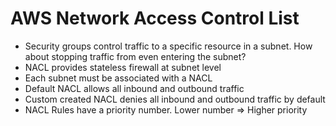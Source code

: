 
# AWS Network Access Control List
- Security groups control traffic to a specific resource in a subnet. How about stopping traffic from even entering the 
  subnet?
- NACL provides stateless firewall at subnet level
- Each subnet must be associated with a NACL
- Default NACL allows all inbound and outbound traffic
- Custom created NACL denies all inbound and outbound traffic by default
- NACL Rules have a priority number. Lower number => Higher priority